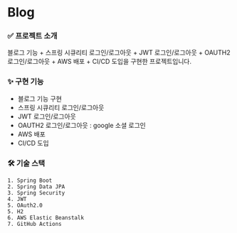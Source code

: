 # Blog

### ✅ 프로젝트 소개
블로그 기능 + 스프링 시큐리티 로그인/로그아웃 + JWT 로그인/로그아웃 + OAUTH2 로그인/로그아웃 + AWS 배포 + CI/CD 도입을 구현한 프로젝트입니다.

### ✨ 구현 기능
- 블로그 기능 구현
- 스프링 시큐리티  로그인/로그아웃
- JWT 로그인/로그아웃
- OAUTH2 로그인/로그아웃 : google 소셜 로그인
- AWS 배포
- CI/CD 도입

### 🛠 기술 스택
 ```
1. Spring Boot
2. Spring Data JPA
3. Spring Security
4. JWT
5. OAuth2.0
5. H2
6. AWS Elastic Beanstalk
7. GitHub Actions
 ```
